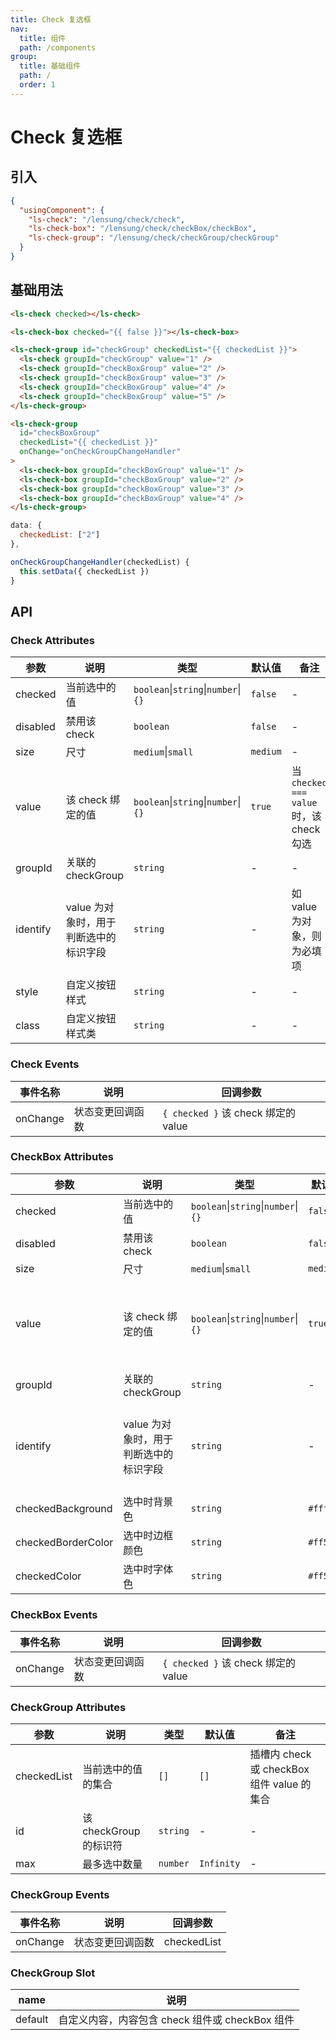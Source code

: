 ```yaml
---
title: Check 复选框
nav:
  title: 组件
  path: /components
group:
  title: 基础组件
  path: /
  order: 1
---
```


# Check 复选框

## 引入

```json
{
  "usingComponent": {
    "ls-check": "/lensung/check/check",
    "ls-check-box": "/lensung/check/checkBox/checkBox",
    "ls-check-group": "/lensung/check/checkGroup/checkGroup"
  }
}
```

## 基础用法

```html
<ls-check checked></ls-check>

<ls-check-box checked="{{ false }}"></ls-check-box>

<ls-check-group id="checkGroup" checkedList="{{ checkedList }}">
  <ls-check groupId="checkGroup" value="1" />
  <ls-check groupId="checkBoxGroup" value="2" />
  <ls-check groupId="checkBoxGroup" value="3" />
  <ls-check groupId="checkBoxGroup" value="4" />
  <ls-check groupId="checkBoxGroup" value="5" />
</ls-check-group>

<ls-check-group
  id="checkBoxGroup"
  checkedList="{{ checkedList }}"
  onChange="onCheckGroupChangeHandler"
>
  <ls-check-box groupId="checkBoxGroup" value="1" />
  <ls-check-box groupId="checkBoxGroup" value="2" />
  <ls-check-box groupId="checkBoxGroup" value="3" />
  <ls-check-box groupId="checkBoxGroup" value="4" />
</ls-check-group>
```

```js
data: {
  checkedList: ["2"]
},

onCheckGroupChangeHandler(checkedList) {
  this.setData({ checkedList })
}
```

## API

### Check Attributes

| 参数     | 说明                                   | 类型                                | 默认值   | 备注                                   |
| -------- | -------------------------------------- | ----------------------------------- | -------- | -------------------------------------- |
| checked  | 当前选中的值                           | `boolean`\|`string`\|`number`\|`{}` | `false`  | -                                      |
| disabled | 禁用该 check                           | `boolean`                           | `false`  | -                                      |
| size     | 尺寸                                   | `medium`\|`small`                   | `medium` | -                                      |
| value    | 该 check 绑定的值                      | `boolean`\|`string`\|`number`\|`{}` | `true`   | 当`checked === value`时，该 check 勾选 |
| groupId  | 关联的 checkGroup                      | `string`                            | -        | -                                      |
| identify | value 为对象时，用于判断选中的标识字段 | `string`                            | -        | 如 value 为对象，则为必填项            |
| style    | 自定义按钮样式                         | `string`                            | -        | -                                      |
| class    | 自定义按钮样式类                       | `string`                            | -        | -                                      |

### Check Events

| 事件名称 | 说明             | 回调参数                            |
| -------- | ---------------- | ----------------------------------- |
| onChange | 状态变更回调函数 | `{ checked }` 该 check 绑定的 value |

### CheckBox Attributes

| 参数               | 说明                                   | 类型                                | 默认值    | 备注                                   |
| ------------------ | -------------------------------------- | ----------------------------------- | --------- | -------------------------------------- |
| checked            | 当前选中的值                           | `boolean`\|`string`\|`number`\|`{}` | `false`   | -                                      |
| disabled           | 禁用该 check                           | `boolean`                           | `false`   | -                                      |
| size               | 尺寸                                   | `medium`\|`small`                   | `medium`  | -                                      |
| value              | 该 check 绑定的值                      | `boolean`\|`string`\|`number`\|`{}` | `true`    | 当`checked === value`时，该 check 勾选 |
| groupId            | 关联的 checkGroup                      | `string`                            | -         | -                                      |
| identify           | value 为对象时，用于判断选中的标识字段 | `string`                            | -         | 如 value 为对象，则为必填项            |
| checkedBackground  | 选中时背景色                           | `string`                            | `#fff7f1` | -                                      |
| checkedBorderColor | 选中时边框颜色                         | `string`                            | `#ff5001` | -                                      |
| checkedColor       | 选中时字体色                           | `string`                            | `#ff5001` | -                                      |

### CheckBox Events

| 事件名称 | 说明             | 回调参数                            |
| -------- | ---------------- | ----------------------------------- |
| onChange | 状态变更回调函数 | `{ checked }` 该 check 绑定的 value |

### CheckGroup Attributes

| 参数        | 说明                   | 类型     | 默认值     | 备注                                       |
| ----------- | ---------------------- | -------- | ---------- | ------------------------------------------ |
| checkedList | 当前选中的值的集合     | `[]`     | `[]`       | 插槽内 check 或 checkBox 组件 value 的集合 |
| id          | 该 checkGroup 的标识符 | `string` | -          | -                                          |
| max         | 最多选中数量           | `number` | `Infinity` | -                                          |

### CheckGroup Events

| 事件名称 | 说明             | 回调参数    |
| -------- | ---------------- | ----------- |
| onChange | 状态变更回调函数 | checkedList |

### CheckGroup Slot

| name    | 说明                                            |
| ------- | ----------------------------------------------- |
| default | 自定义内容，内容包含 check 组件或 checkBox 组件 |
